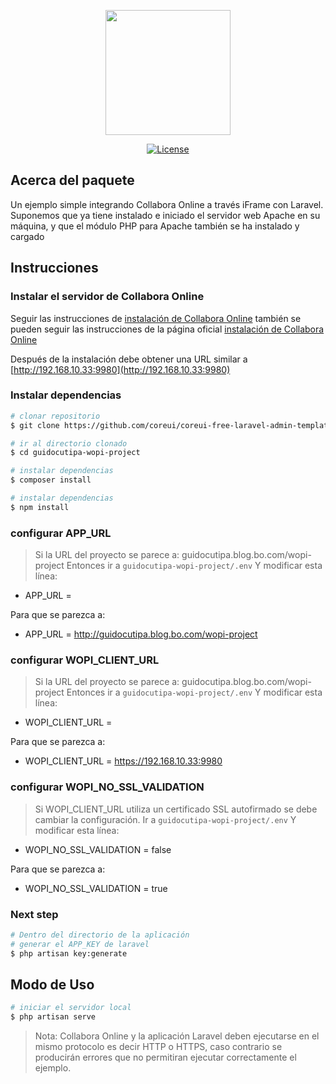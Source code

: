 <p align="center"><a href="https://guidocutipa.blog.bo" target="_blank"><img src="https://i0.wp.com/guidocutipa.blog.bo/wp-content/uploads/2018/10/logo-1.png?fit=210%2C49&ssl=1" width="200"></a></p>

<p align="center">
<a href="https://packagist.org/packages/laravel/framework"><img src="https://img.shields.io/packagist/l/laravel/framework" alt="License"></a>
</p>

## Acerca del paquete

Un ejemplo simple integrando Collabora Online a través iFrame con Laravel. Suponemos que ya tiene instalado e iniciado el servidor web Apache en su máquina, y que el módulo PHP para Apache también se ha instalado y cargado

## Instrucciones

### Instalar el servidor de Collabora Online

Seguir las instrucciones de [instalación de Collabora Online](https://sdk.collaboraonline.com/docs/installation/index.html) también se pueden seguir las instrucciones de la página oficial [instalación de Collabora Online](https://sdk.collaboraonline.com/docs/installation/index.html)

Después de la instalación debe obtener una URL similar a [http://192.168.10.33:9980](http://192.168.10.33:9980)


### Instalar dependencias

``` bash
# clonar repositorio
$ git clone https://github.com/coreui/coreui-free-laravel-admin-template.git guidocutipa-wopi-project

# ir al directorio clonado
$ cd guidocutipa-wopi-project

# instalar dependencias
$ composer install

# instalar dependencias
$ npm install
```

### configurar APP_URL

> Si la URL del proyecto se parece a: guidocutipa.blog.bo.com/wopi-project
Entonces ir a `guidocutipa-wopi-project/.env`
Y modificar esta línea:

* APP_URL =

Para que se parezca a:

* APP_URL = http://guidocutipa.blog.bo.com/wopi-project

### configurar WOPI_CLIENT_URL

> Si la URL del proyecto se parece a: guidocutipa.blog.bo.com/wopi-project
Entonces ir a `guidocutipa-wopi-project/.env`
Y modificar esta línea:

* WOPI_CLIENT_URL =

Para que se parezca a:

* WOPI_CLIENT_URL = https://192.168.10.33:9980

### configurar WOPI_NO_SSL_VALIDATION

> Si WOPI_CLIENT_URL utiliza un certificado SSL autofirmado se debe cambiar la configuración. 
Ir a `guidocutipa-wopi-project/.env`
Y modificar esta línea:

* WOPI_NO_SSL_VALIDATION = false

Para que se parezca a:

* WOPI_NO_SSL_VALIDATION = true


### Next step

``` bash
# Dentro del directorio de la aplicación
# generar el APP_KEY de laravel
$ php artisan key:generate
```

## Modo de Uso

``` bash
# iniciar el servidor local
$ php artisan serve
```

>Nota: Collabora Online y la aplicación Laravel deben ejecutarse en el mismo protocolo es decir HTTP o HTTPS, caso contrario se producirán errores que no permitiran ejecutar correctamente el ejemplo.
